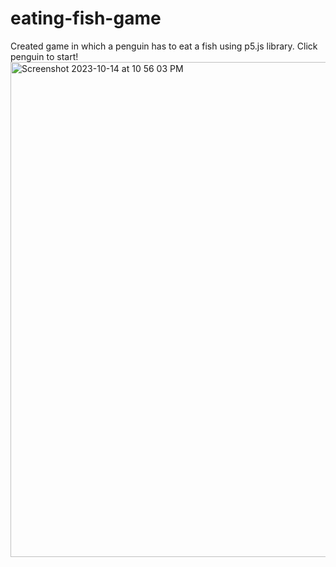# eating-fish-game
Created game in which a penguin has to eat a fish using p5.js library. Click penguin to start!
<img width="792" alt="Screenshot 2023-10-14 at 10 56 03 PM" src="https://github.com/morisgomez/eating-fish-game/assets/83724852/9f9dd7f1-9795-4a2f-bf9f-a1a419107d9b">
